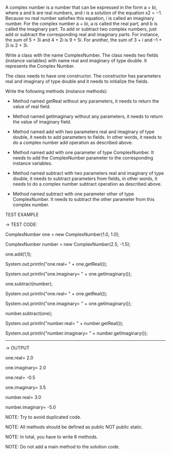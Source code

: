 A complex number is a number that can be expressed in the form a + bi, where a and b are real numbers, and i is a solution of the equation x2 = −1. Because no real number 
satisfies this equation, i is called an imaginary number. 
For the complex number a + bi, a is called the real part, and b is called the imaginary part. To add or subtract two complex numbers, just add or subtract the corresponding real and imaginary parts. 
For instance, the sum of 5 + 3i and 4 + 2i is 9 + 5i. For another, the sum of 3 + i and –1 + 2i is 2 + 3i.

Write a class with the name ComplexNumber. The class needs two fields (instance variables) with name real and imaginary of 
type double. It represents the Complex Number.

The class needs to have one constructor. The constructor has parameters real and imaginary of type double and it needs to 
initialize the fields.

Write the following methods (instance methods):
* Method named getReal without any parameters, it needs to return the value of real field.
* Method named getImaginary without any parameters, it needs to return the value of imaginary field.

* Method named add with two parameters real and imaginary of type double, it needs to add parameters to fields. In other words, it needs to do a complex number add operation as described above.
* Method named add with one parameter of type ComplexNumber. It needs to add the ComplexNumber parameter to the corresponding instance variables.

* Method named subtract with two parameters real and imaginary of type double, it needs to subtract parameters from fields, in other words, it needs to do a complex number subtract operation as described above.
* Method named subtract with one parameter other of type ComplexNumber. It needs to subtract the other parameter from this complex number.


TEST EXAMPLE

→ TEST CODE:

ComplexNumber one = new ComplexNumber(1.0, 1.0);

ComplexNumber number = new ComplexNumber(2.5, -1.5);

one.add(1,1);

System.out.println("one.real= " + one.getReal());

System.out.println("one.imaginary= " + one.getImaginary());

one.subtract(number);

System.out.println("one.real= " + one.getReal());

System.out.println("one.imaginary= " + one.getImaginary());

number.subtract(one);

System.out.println("number.real= " + number.getReal());

System.out.println("number.imaginary= " + number.getImaginary());

----------------------------------------------------------------------
→ OUTPUT

one.real= 2.0

one.imaginary= 2.0

one.real= -0.5

one.imaginary= 3.5

number.real= 3.0

number.imaginary= -5.0


NOTE: Try to avoid duplicated code.

NOTE: All methods should be defined as public NOT public static.

NOTE: In total, you have to write 6 methods.

NOTE: Do not add a main method to the solution code.
